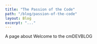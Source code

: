 ```yaml
---
title: "The Passion of the Code"
path: "/blog/passion-of-the-code"
layout: Blog
excerpt: "..."
---
```


A page about Welcome to the cmDEVBLOG